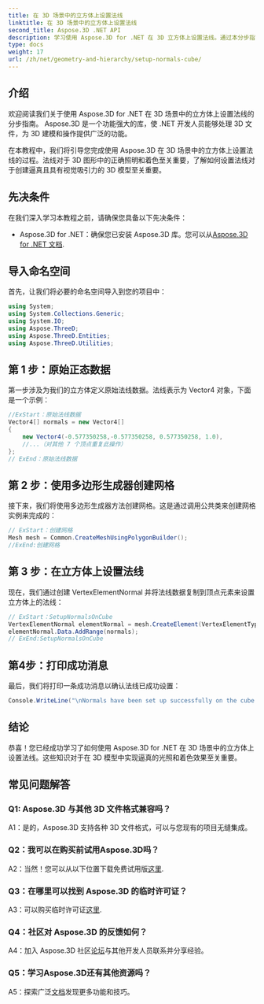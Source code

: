 ```yaml
---
title: 在 3D 场景中的立方体上设置法线
linktitle: 在 3D 场景中的立方体上设置法线
second_title: Aspose.3D .NET API
description: 学习使用 Aspose.3D for .NET 在 3D 立方体上设置法线。通过本分步指南增强您的 3D 建模技能。
type: docs
weight: 17
url: /zh/net/geometry-and-hierarchy/setup-normals-cube/
---
```

## 介绍

欢迎阅读我们关于使用 Aspose.3D for .NET 在 3D 场景中的立方体上设置法线的分步指南。 Aspose.3D 是一个功能强大的库，使 .NET 开发人员能够处理 3D 文件，为 3D 建模和操作提供广泛的功能。

在本教程中，我们将引导您完成使用 Aspose.3D 在 3D 场景中的立方体上设置法线的过程。法线对于 3D 图形中的正确照明和着色至关重要，了解如何设置法线对于创建逼真且具有视觉吸引力的 3D 模型至关重要。

## 先决条件

在我们深入学习本教程之前，请确保您具备以下先决条件：

-  Aspose.3D for .NET：确保您已安装 Aspose.3D 库。您可以从[Aspose.3D for .NET 文档](https://reference.aspose.com/3d/net/).

## 导入命名空间

首先，让我们将必要的命名空间导入到您的项目中：

```csharp
using System;
using System.Collections.Generic;
using System.IO;
using Aspose.ThreeD;
using Aspose.ThreeD.Entities;
using Aspose.ThreeD.Utilities;
```

## 第 1 步：原始正态数据

第一步涉及为我们的立方体定义原始法线数据。法线表示为 Vector4 对象，下面是一个示例：

```csharp
//ExStart：原始法线数据
Vector4[] normals = new Vector4[]
{
    new Vector4(-0.577350258,-0.577350258, 0.577350258, 1.0),
    //...（对其他 7 个顶点重复此操作）
};
// ExEnd：原始法线数据
```

## 第 2 步：使用多边形生成器创建网格

接下来，我们将使用多边形生成器方法创建网格。这是通过调用公共类来创建网格实例来完成的：

```csharp
// ExStart：创建网格
Mesh mesh = Common.CreateMeshUsingPolygonBuilder();
//ExEnd:创建网格
```

## 第 3 步：在立方体上设置法线

现在，我们通过创建 VertexElementNormal 并将法线数据复制到顶点元素来设置立方体上的法线：

```csharp
// ExStart：SetupNormalsOnCube
VertexElementNormal elementNormal = mesh.CreateElement(VertexElementType.Normal, MappingMode.ControlPoint, ReferenceMode.Direct) as VertexElementNormal;
elementNormal.Data.AddRange(normals);
// ExEnd:SetupNormalsOnCube
```

## 第4步：打印成功消息

最后，我们将打印一条成功消息以确认法线已成功设置：

```csharp
Console.WriteLine("\nNormals have been set up successfully on the cube.");
```

## 结论

恭喜！您已经成功学习了如何使用 Aspose.3D for .NET 在 3D 场景中的立方体上设置法线。这些知识对于在 3D 模型中实现逼真的光照和着色效果至关重要。

## 常见问题解答

### Q1: Aspose.3D 与其他 3D 文件格式兼容吗？

A1：是的，Aspose.3D 支持各种 3D 文件格式，可以与您现有的项目无缝集成。

### Q2：我可以在购买前试用Aspose.3D吗？

 A2：当然！您可以从以下位置下载免费试用版[这里](https://releases.aspose.com/).

### Q3：在哪里可以找到 Aspose.3D 的临时许可证？

 A3：可以购买临时许可证[这里](https://purchase.aspose.com/temporary-license/).

### Q4：社区对 Aspose.3D 的反馈如何？

 A4：加入 Aspose.3D 社区[论坛](https://forum.aspose.com/c/3d/18)与其他开发人员联系并分享经验。

### Q5：学习Aspose.3D还有其他资源吗？

 A5：探索广泛[文档](https://reference.aspose.com/3d/net/)发现更多功能和技巧。